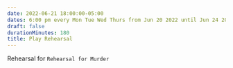```yaml
---
date: 2022-06-21 18:00:00-05:00
dates: 6:00 pm every Mon Tue Wed Thurs from Jun 20 2022 until Jun 24 2022
draft: false
durationMinutes: 180
title: Play Rehearsal
---
```


Rehearsal for `Rehearsal for Murder`
